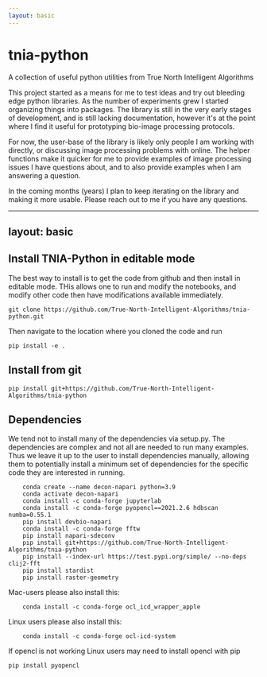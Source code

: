 ```yaml
---
layout: basic
---
```


# tnia-python

A collection of useful python utilities from True North Intelligent Algorithms

This project started as a means for me to test ideas and try out bleeding edge python libraries.  As the number of experiments grew I started organizing things into packages.  The library is still in the very early stages of development, and is still lacking documentation, however it's at the point where I find it useful for prototyping bio-image processing protocols. 

For now, the user-base of the library is likely only people I am working with directly, or discussing image processing problems with online.  The helper functions make it quicker for me to provide examples of image processing issues I have questions about, and to also provide examples when I am answering a question. 

In the coming months (years) I plan to keep iterating on the library and making it more usable.  Please reach out to me if you have any questions. 

---
layout: basic
---

## Install TNIA-Python in editable mode

The best way to install is to get the code from github and then install in editable mode.  THis allows one to run and modify the notebooks, and modify other code then have modifications available immediately. 

```
git clone https://github.com/True-North-Intelligent-Algorithms/tnia-python.git
```

Then navigate to the location where you cloned the code and run 

```
pip install -e .
```

## Install from git

```
pip install git+https://github.com/True-North-Intelligent-Algorithms/tnia-python
```

## Dependencies  

We tend not to install many of the dependencies via setup.py.  The dependencies are complex and not all are needed to run many examples.  Thus we leave it up to the user to install dependencies manually, allowing them to potentially install a minimum set of dependencies for the specific code they are interested in running.

```
    conda create --name decon-napari python=3.9
    conda activate decon-napari
    conda install -c conda-forge jupyterlab
    conda install -c conda-forge pyopencl==2021.2.6 hdbscan numba=0.55.1
    pip install devbio-napari
    conda install -c conda-forge fftw
    pip install napari-sdeconv
    pip install git+https://github.com/True-North-Intelligent-Algorithms/tnia-python
    pip install --index-url https://test.pypi.org/simple/ --no-deps clij2-fft
    pip install stardist
    pip install raster-geometry
```

Mac-users please also install this:

```
    conda install -c conda-forge ocl_icd_wrapper_apple
```

Linux users please also install this:

```
    conda install -c conda-forge ocl-icd-system
```

If opencl is not working Linux users may need to install opencl with pip

```
pip install pyopencl
```
